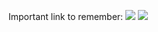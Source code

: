 Important link to remember: ![](https://www.google.com/)
 ![](https://github.com/artiomn/markdown_articles_tool)

